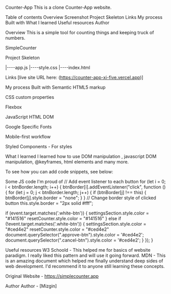 Counter-App
This is a clone Counter-App website.

Table of contents Overview Screenshot Project Skeleton Links My process Built with What I learned Useful resources Author

Overview This is a simple tool for counting things and keeping truck of numbers.

SimpleCounter

Project Skeleton

|----app.js
|----style.css
|----index.html

Links [live site URL here: (https://counter-app-xi-five.vercel.app)]

My process Built with Semantic HTML5 markup

CSS custom properties

Flexbox

JavaScript HTML DOM

Google Specific Fonts

Mobile-first workflow

Styled Components - For styles

What I learned I learned how to use DOM manipulation , javascript DOM manipulation, @keyframes, html elements and many more.

To see how you can add code snippets, see below:

Some JS code I'm proud of
// Add event listener to each button 
for (let i = 0; i < btnBorder.length; i++) { btnBorder[i].addEventListener("click", function () {
for (let j = 0; j < btnBorder.length; j++) {
  if (btnBorder[j] !== this) {
    btnBorder[j].style.border = "none";
  }
}
// Change border style of clicked button
this.style.border = "2px solid #fff";

if (event.target.matches('.white-btn')) {
  settingsSection.style.color = "#141516"
  resetCounter.style.color = "#141516"
} else if (!event.target.matches('.white-btn')) {
  settingsSection.style.color = "#ced4e2"
  resetCounter.style.color = "#ced4e2"
  document.querySelector(".approve-btn").style.color = '#ced4e2';
  document.querySelector(".cancel-btn").style.color = '#ced4e2';
}
}); }

Useful resources W3 Schoold - This helped me for basics of website paradigm. I really liked this pattern and will use it going forward. MDN - This is an amazing document which helped me finally understand deep sides of web development. I'd recommend it to anyone still learning these concepts.

Original Website - https://simplecounter.app

Author Author - [Mizgin]
